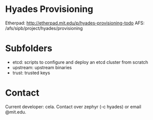 # Hyades Provisioning

Etherpad: http://etherpad.mit.edu/p/hyades-provisioning-todo
AFS: /afs/sipb/project/hyades/provisioning

# Subfolders

 * etcd: scripts to configure and deploy an etcd cluster from scratch
 * upstream: upstream binaries
 * trust: trusted keys

# Contact

Current developer: cela. Contact over zephyr (-c hyades) or email @mit.edu.
